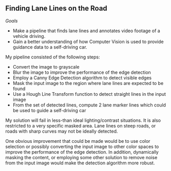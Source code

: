 ## Finding Lane Lines on the Road

_Goals_

- Make a pipeline that finds lane lines and annotates video footage of a vehicle driving.
- Gain a better understanding of how Computer Vision is used to provide guidance data to a self-driving car.

My pipeline consisted of the following steps:

- Convert the image to grayscale
- Blur the image to improve the performance of the edge detection
- Employ a Canny Edge Detection algorithm to detect visible edges
- Mask the input image to the region where lane lines are expected to be found
- Use a Hough Line Transform function to detect straight lines in the input image
- From the set of detected lines, compute 2 lane marker lines which could be used to guide a self-driving car

My solution will fail in less-than ideal lighting/contrast situations. It is also restricted to a very specific masked area. Lane lines on steep roads, or roads with sharp curves may not be ideally detected.

One obvious improvement that could be made would be to use color selection or possibly converting the input image to other color spaces to improve the performance of the edge detection. In addition, dynamically masking the content, or employing some other solution to remove noise from the input image would make the detection algorithm more robust.

